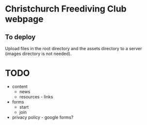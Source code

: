 # Christchurch Freediving Club webpage

## To deploy

Upload files in the root directory and the assets directory to a server (images directory is not needed).

# TODO

* content
  - news
  - resources - links
* forms
  - start
  - join
* privacy policy - google forms?